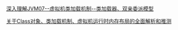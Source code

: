 [深入理解JVM07--虚拟机类加载机制--类加载器、双亲委派模型](https://blog.csdn.net/ochangwen/article/details/51473120)


[关于Class对象、类加载机制、虚拟机运行时内存布局的全面解析和推测 ](https://blog.csdn.net/zhuguou4898/article/details/78228618)

